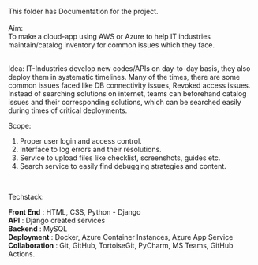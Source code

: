 This folder has Documentation for the project.<br><br>
Aim: <br>
To make a cloud-app using AWS or Azure to help IT industries maintain/catalog inventory for common issues which they face.

<br>
Idea: 
IT-Industries develop new codes/APIs on day-to-day basis, they also deploy them in systematic timelines.
Many of the times, there are some common issues faced like DB connectivity issues, Revoked access issues.
Instead of searching solutions on internet, teams can beforehand catalog issues and their corresponding
solutions, which can be searched easily during times of critical deployments.

<br>

Scope: 
1. Proper user login and access control.
2. Interface to log errors and their resolutions.
3. Service to upload files like checklist, screenshots, guides etc.
4. Search service to easily find debugging strategies and content.

<br>

Techstack:

**Front End** : HTML, CSS, Python - Django <br>
**API** : Django created services <br>
**Backend** : MySQL <br>
**Deployment** : Docker, Azure Container Instances, Azure App Service <br>
**Collaboration** : Git, GitHub, TortoiseGit, PyCharm, MS Teams, GitHub Actions. <br>